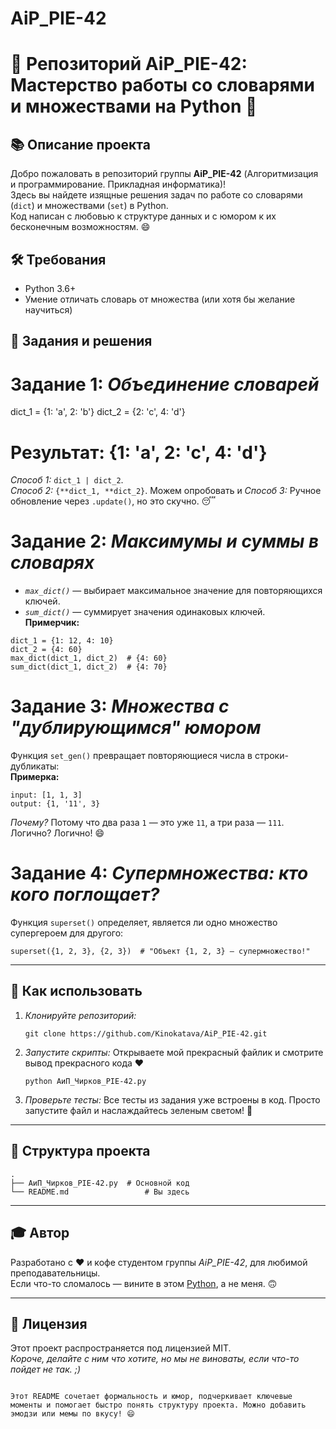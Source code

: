 # AiP_PIE-42
# 🚀 Репозиторий AiP_PIE-42: Мастерство работы со словарями и множествами на Python 🐍

## 📚 Описание проекта
Добро пожаловать в репозиторий группы **AiP_PIE-42** (Алгоритмизация и программирование. Прикладная информатика)!  
Здесь вы найдете изящные решения задач по работе со словарями (`dict`) и множествами (`set`) в Python.  
Код написан с любовью к структуре данных и с юмором к их бесконечным возможностям. 😄

## 🛠 Требования
- Python 3.6+
- Умение отличать словарь от множества (или хотя бы желание научиться)

## 🎯 Задания и решения
# Задание 1: *Объединение словарей*
dict_1 = {1: 'a', 2: 'b'}
dict_2 = {2: 'c', 4: 'd'}
# Результат: {1: 'a', 2: 'c', 4: 'd'}

_Способ 1:_ `dict_1 | dict_2`.  
_Способ 2:_ `{**dict_1, **dict_2}`.
Можем опробовать и _Способ 3:_ Ручное обновление через `.update()`, но это скучно. 😴

# Задание 2: *Максимумы и суммы в словарях*
- *`max_dict()`* — выбирает максимальное значение для повторяющихся ключей.
- *`sum_dict()`* — суммирует значения одинаковых ключей.  
**Примерчик:**
```
dict_1 = {1: 12, 4: 10}
dict_2 = {4: 60}
max_dict(dict_1, dict_2)  # {4: 60}
sum_dict(dict_1, dict_2)  # {4: 70}
```

# Задание 3: *Множества с "дублирующимся" юмором*
Функция `set_gen()` превращает повторяющиеся числа в строки-дубликаты:  
**Примерка:**
```
input: [1, 1, 3]
output: {1, '11', 3}
```
_Почему?_ Потому что два раза `1` — это уже `11`, а три раза — `111`. Логично? Логично! 😄

# Задание 4: *Супермножества: кто кого поглощает?*
Функция `superset()` определяет, является ли одно множество супергероем для другого:  
```
superset({1, 2, 3}, {2, 3})  # "Объект {1, 2, 3} — супермножество!"
```

---

## 🚦 Как использовать
1. *Клонируйте репозиторий:*  
   ```
   git clone https://github.com/Kinokatava/AiP_PIE-42.git
   ```
2. *Запустите скрипты:*
   Открываете мой прекрасный файлик и смотрите вывод прекрасного кода ♥
   ```
   python АиП_Чирков_PIE-42.py
   ```
4. *Проверьте тесты:* 
   Все тесты из задания уже встроены в код. Просто запустите файл и наслаждайтесь зеленым светом! 🌿

---

## 📁 Структура проекта
```
.
├── АиП_Чирков_PIE-42.py  # Основной код
└── README.md                 # Вы здесь
```

---

## 🎓 Автор
Разработано с ❤️ и кофе студентом группы *AiP_PIE-42*, для любимой преподавательницы.  
Если что-то сломалось — вините в этом [Python](https://www.python.org/), а не меня. 🙃

---

## 📜 Лицензия
Этот проект распространяется под лицензией MIT.  
_Короче, делайте с ним что хотите, но мы не виноваты, если что-то пойдет не так. ;)_ 
``` 

Этот README сочетает формальность и юмор, подчеркивает ключевые моменты и помогает быстро понять структуру проекта. Можно добавить эмодзи или мемы по вкусу! 😄
